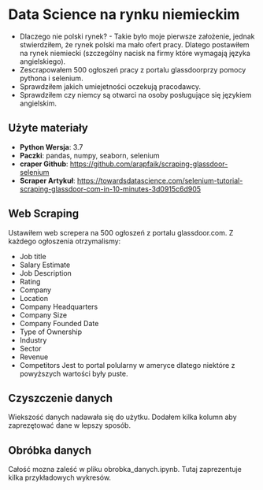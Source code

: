 # Data Science na rynku niemieckim
* Dlaczego nie polski rynek? - Takie było moje pierwsze założenie, jednak stwierdziłem, że rynek polski ma mało ofert pracy. Dlatego postawiłem na rynek niemiecki (szczególny nacisk na firmy które wymagają języka angielskiego).
* Zescrapowałem 500 ogłoszeń pracy z portalu glassdoorprzy pomocy pythona i selenium.
* Sprawdziłem jakich umiejetności oczekują pracodawcy.
* Sprawdziłem czy niemcy są otwarci na osoby posługujące się językiem angielskim.


## Użyte materiały
* **Python Wersja**: 3.7
* **Paczki**: pandas, numpy, seaborn, selenium
* **craper Github**: https://github.com/arapfaik/scraping-glassdoor-selenium
* **Scraper Artykuł**: https://towardsdatascience.com/selenium-tutorial-scraping-glassdoor-com-in-10-minutes-3d0915c6d905


## Web Scraping
Ustawiłem web screpera na 500 ogłoszeń z portalu glassdoor.com. Z każdego ogłoszenia otrzymalismy:
* Job title
* Salary Estimate
* Job Description
* Rating
* Company
* Location
* Company Headquarters
* Company Size
* Company Founded Date
* Type of Ownership
* Industry
* Sector
* Revenue
* Competitors
Jest to portal polularny w ameryce dlatego niektóre z powyższych wartości były puste.


## Czyszczenie danych
Wiekszość danych nadawała się do użytku. Dodałem kilka kolumn aby zaprezętować dane w lepszy sposób.

## Obróbka danych
Całość mozna zaleść w pliku obrobka_danych.ipynb. Tutaj zaprezentuje kilka przykładowych wykresów.
